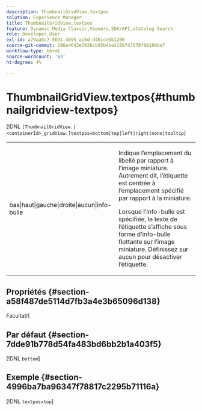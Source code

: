 ```yaml
---
description: ThumbnailGridView.textpos
solution: Experience Manager
title: ThumbnailGridView.textpos
feature: Dynamic Media Classic,Viewers,SDK/API,eCatalog Search
role: Developer,User
exl-id: a79aa5c7-5691-4695-ac6d-d461ce0b1206
source-git-commit: 206e4643e3926cb85b4be2189743578f88180be7
workflow-type: tm+mt
source-wordcount: '63'
ht-degree: 4%

---
```


# ThumbnailGridView.textpos{#thumbnailgridview-textpos}

[!DNL `[ThumbnailGridView.|<containerId>_gridView.]textpos=bottom|top|left|right|none|tooltip`]

<table id="table_1BEBE260769B4A0C9E9F5016D2FA68A0"> 
 <tbody> 
  <tr> 
   <td> <p> <span class="codeph"> bas|haut|gauche|droite|aucun|info-bulle</span> </p> </td> 
   <td> <p> Indique l’emplacement du libellé par rapport à l’image miniature. Autrement dit, l’étiquette est centrée à l’emplacement spécifié par rapport à la miniature. </p> <p>Lorsque <span class="codeph"> l’info-bulle</span> est spécifiée, le texte de l’étiquette s’affiche sous forme d’info-bulle flottante sur l’image miniature. Définissez sur <span class="codeph"> aucun</span> pour désactiver l’étiquette. </p> </td> 
  </tr> 
 </tbody> 
</table>

## Propriétés {#section-a58f487de5114d7fb3a4e3b65096d138}

Facultatif.

## Par défaut {#section-7dde91b778d54fa483bd6bb2b1a403f5}

[!DNL `bottom`]

## Exemple {#section-4996ba7ba96347f78817c2295b71116a}

[!DNL `textpos=top`]

